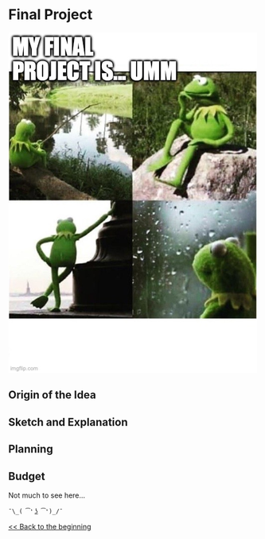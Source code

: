 # Final Project

![](../../img/memes/thinking.jpg)

## Origin of the Idea

## Sketch and Explanation

## Planning

## Budget

Not much to see here...

`¯\_( ͡❛ ͜ʖ ͡❛)_/¯`

[<< Back to the beginning](index-en.md)